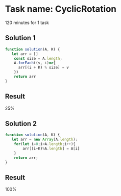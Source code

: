 # Task name: CyclicRotation

120 minutes for 1 task

## Solution 1 

```javascript
function solution(A, K) {
   let arr = []
    const size = A.length;
    A.forEach((v, i)=>{
      arr[(i + K) % size] = v
    })
    return arr
}
```

## Result 

25%

## Solution 2

```javascript
function solution(A, K) {
   let arr = new Array(A.length);
    for(let i=0;i<A.length;i++){
        arr[(i+K)%A.length] = A[i]
    }
    return arr;
}
```

## Result 

100%

